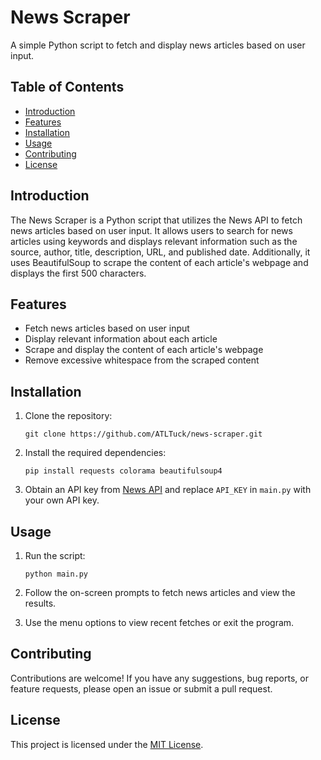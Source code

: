 # News Scraper

A simple Python script to fetch and display news articles based on user input.

## Table of Contents
- [Introduction](#introduction)
- [Features](#features)
- [Installation](#installation)
- [Usage](#usage)
- [Contributing](#contributing)
- [License](#license)

## Introduction

The News Scraper is a Python script that utilizes the News API to fetch news articles based on user input. It allows users to search for news articles using keywords and displays relevant information such as the source, author, title, description, URL, and published date. Additionally, it uses BeautifulSoup to scrape the content of each article's webpage and displays the first 500 characters.

## Features

- Fetch news articles based on user input
- Display relevant information about each article
- Scrape and display the content of each article's webpage
- Remove excessive whitespace from the scraped content

## Installation

1. Clone the repository:

   ```shell
   git clone https://github.com/ATLTuck/news-scraper.git
   ```

2. Install the required dependencies:

   ```shell
   pip install requests colorama beautifulsoup4
   ```
4. Obtain an API key from [News API](https://newsapi.org/) and replace `API_KEY` in `main.py` with your own API key.

## Usage

1. Run the script:

   ```shell
   python main.py
   ```

2. Follow the on-screen prompts to fetch news articles and view the results.

3. Use the menu options to view recent fetches or exit the program.

## Contributing

Contributions are welcome! If you have any suggestions, bug reports, or feature requests, please open an issue or submit a pull request.

## License

This project is licensed under the [MIT License](LICENSE).
